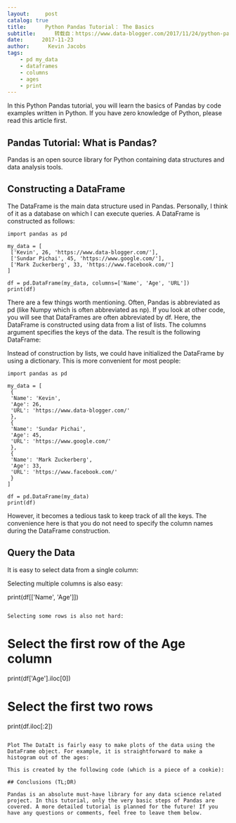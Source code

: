 ```yaml
---
layout:     post
catalog: true
title:      Python Pandas Tutorial： The Basics
subtitle:      转载自：https://www.data-blogger.com/2017/11/24/python-pandas-tutorial-basics/
date:      2017-11-23
author:      Kevin Jacobs
tags:
    - pd my_data
    - dataframes
    - columns
    - ages
    - print
---
```


In this Python Pandas tutorial, you will learn the basics of Pandas by code examples written in Python. If you have zero knowledge of Python, please read this article first.



## Pandas Tutorial: What is Pandas?

Pandas is an open source library for Python containing data structures and data analysis tools.

## Constructing a DataFrame

The DataFrame is the main data structure used in Pandas. Personally, I think of it as a database on which I can execute queries. A DataFrame is constructed as follows:

```
import pandas as pd

my_data = [
 ['Kevin', 26, 'https://www.data-blogger.com/'],
 ['Sundar Pichai', 45, 'https://www.google.com/'],
 ['Mark Zuckerberg', 33, 'https://www.facebook.com/']
]

df = pd.DataFrame(my_data, columns=['Name', 'Age', 'URL'])
print(df)
```

There are a few things worth mentioning. Often, Pandas is abbreviated as pd (like Numpy which is often abbreviated as np). If you look at other code, you will see that DataFrames are often abbreviated by df. Here, the DataFrame is constructed using data from a list of lists. The columns argument specifies the keys of the data. The result is the following DataFrame:

Instead of construction by lists, we could have initialized the DataFrame by using a dictionary. This is more convenient for most people:

```
import pandas as pd

my_data = [
 { 
 'Name': 'Kevin',
 'Age': 26,
 'URL': 'https://www.data-blogger.com/'
 },
 { 
 'Name': 'Sundar Pichai',
 'Age': 45,
 'URL': 'https://www.google.com/'
 },
 { 
 'Name': 'Mark Zuckerberg',
 'Age': 33,
 'URL': 'https://www.facebook.com/'
 }
]

df = pd.DataFrame(my_data)
print(df)
```

However, it becomes a tedious task to keep track of all the keys. The convenience here is that you do not need to specify the column names during the DataFrame construction.

 

## Query the Data

It is easy to select data from a single column:

Selecting multiple columns is also easy:

print(df[['Name', 'Age']])
```

Selecting some rows is also not hard:

```
# Select the first row of the Age column
print(df['Age'].iloc[0])

# Select the first two rows
print(df.iloc[:2])
```

Plot The DataIt is fairly easy to make plots of the data using the DataFrame object. For example, it is straightforward to make a histogram out of the ages:

This is created by the following code (which is a piece of a cookie):

## Conclusions (TL;DR)

Pandas is an absolute must-have library for any data science related project. In this tutorial, only the very basic steps of Pandas are covered. A more detailed tutorial is planned for the future! If you have any questions or comments, feel free to leave them below.

 

